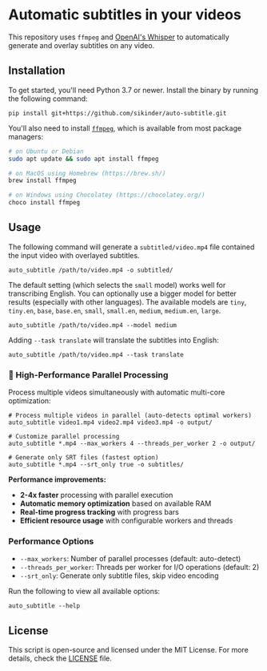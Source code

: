 # Automatic subtitles in your videos

This repository uses `ffmpeg` and [OpenAI's Whisper](https://openai.com/blog/whisper) to automatically generate and overlay subtitles on any video.

## Installation

To get started, you'll need Python 3.7 or newer. Install the binary by running the following command:

    pip install git+https://github.com/sikinder/auto-subtitle.git

You'll also need to install [`ffmpeg`](https://ffmpeg.org/), which is available from most package managers:

```bash
# on Ubuntu or Debian
sudo apt update && sudo apt install ffmpeg

# on MacOS using Homebrew (https://brew.sh/)
brew install ffmpeg

# on Windows using Chocolatey (https://chocolatey.org/)
choco install ffmpeg
```

## Usage

The following command will generate a `subtitled/video.mp4` file contained the input video with overlayed subtitles.

    auto_subtitle /path/to/video.mp4 -o subtitled/

The default setting (which selects the `small` model) works well for transcribing English. You can optionally use a bigger model for better results (especially with other languages). The available models are `tiny`, `tiny.en`, `base`, `base.en`, `small`, `small.en`, `medium`, `medium.en`, `large`.

    auto_subtitle /path/to/video.mp4 --model medium

Adding `--task translate` will translate the subtitles into English:

    auto_subtitle /path/to/video.mp4 --task translate

### 🚀 High-Performance Parallel Processing

Process multiple videos simultaneously with automatic multi-core optimization:

    # Process multiple videos in parallel (auto-detects optimal workers)
    auto_subtitle video1.mp4 video2.mp4 video3.mp4 -o output/

    # Customize parallel processing
    auto_subtitle *.mp4 --max_workers 4 --threads_per_worker 2 -o output/

    # Generate only SRT files (fastest option)
    auto_subtitle *.mp4 --srt_only true -o subtitles/

**Performance improvements:**
- **2-4x faster** processing with parallel execution
- **Automatic memory optimization** based on available RAM
- **Real-time progress tracking** with progress bars
- **Efficient resource usage** with configurable workers and threads

### Performance Options

- `--max_workers`: Number of parallel processes (default: auto-detect)
- `--threads_per_worker`: Threads per worker for I/O operations (default: 2)
- `--srt_only`: Generate only subtitle files, skip video encoding

Run the following to view all available options:

    auto_subtitle --help

## License

This script is open-source and licensed under the MIT License. For more details, check the [LICENSE](LICENSE) file.
